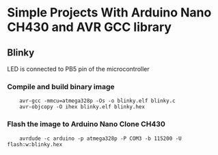 # Simple Projects With Arduino Nano CH430 and AVR GCC library

## Blinky
LED is connected to PB5 pin of the microcontroller

### Compile and build binary image

```
    avr-gcc -mmcu=atmega328p -Os -o blinky.elf blinky.c
    avr-objcopy -O ihex blinky.elf blinky.hex
```

### Flash the image to Arduino Nano Clone CH430

```
    avrdude -c arduino -p atmega328p -P COM3 -b 115200 -U flash:w:blinky.hex
```